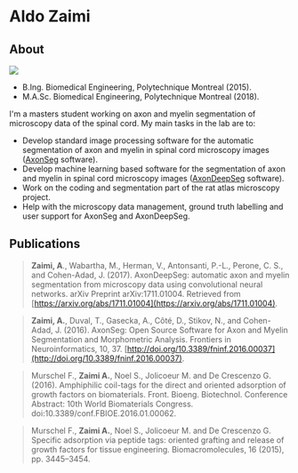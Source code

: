 # Aldo Zaimi

## About

![](../../.gitbook/assets/id_aldo_small.png)

* B.Ing. Biomedical Engineering, Polytechnique Montreal \(2015\).
* M.A.Sc. Biomedical Engineering, Polytechnique Montreal \(2018\).

I'm a masters student working on axon and myelin segmentation of microscopy data of the spinal cord. My main tasks in the lab are to:

* Develop standard image processing software for the automatic segmentation of axon and myelin in spinal cord microscopy images \([AxonSeg](https://github.com/neuropoly/axonseg) software\).
* Develop machine learning based software for the segmentation of axon and myelin in spinal cord microscopy images \([AxonDeepSeg](https://github.com/neuropoly/axondeepseg) software\).
* Work on the coding and segmentation part of the rat atlas microscopy project.
* Help with the microscopy data management, ground truth labelling and user support for AxonSeg and AxonDeepSeg.

## Publications <a id="publications"></a>

> **Zaimi, A**., Wabartha, M., Herman, V., Antonsanti, P.-L., Perone, C. S., and Cohen-Adad, J. \(2017\). AxonDeepSeg: automatic axon and myelin segmentation from microscopy data using convolutional neural networks. arXiv Preprint arXiv:1711.01004. Retrieved from [https://arxiv.org/abs/1711.01004](https://arxiv.org/abs/1711.01004).

> **Zaimi, A.**, Duval, T., Gasecka, A., Côté, D., Stikov, N., and Cohen-Adad, J. \(2016\). AxonSeg: Open Source Software for Axon and Myelin Segmentation and Morphometric Analysis. Frontiers in Neuroinformatics, 10, 37. [http://doi.org/10.3389/fninf.2016.00037](http://doi.org/10.3389/fninf.2016.00037).

> Murschel F., **Zaimi A.**, Noel S., Jolicoeur M. and De Crescenzo G. \(2016\). Amphiphilic coil-tags for the direct and oriented adsorption of growth factors on biomaterials. Front. Bioeng. Biotechnol. Conference Abstract: 10th World Biomaterials Congress. doi:10.3389/conf.FBIOE.2016.01.00062.

> Murschel F., **Zaimi A.**, Noel S., Jolicoeur M. and De Crescenzo G. Specific adsorption via peptide tags: oriented grafting and release of growth factors for tissue engineering. Biomacromolecules, 16 \(2015\), pp. 3445–3454.

